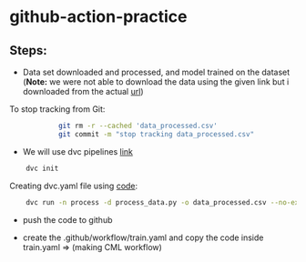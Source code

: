 # github-action-practice


## Steps:

* Data set downloaded and processed, and model trained on the dataset (**Note:** we were not able to download the data using the given link but i downloaded from the actual [url](https://www.sciencedirect.com/science/article/pii/S2352340920303048))

To stop tracking from Git:
```bash
            git rm -r --cached 'data_processed.csv'
            git commit -m "stop tracking data_processed.csv"
```
* We will use dvc pipelines [link](https://dvc.org/doc/start/data-management/data-pipelines#data-pipelines)

```bash
    dvc init
```

Creating dvc.yaml file using [code](https://dvc.org/doc/command-reference/run):
```bash
    dvc run -n process -d process_data.py -o data_processed.csv --no-exec python process_data.py
```

* push the code to github

* create the .github/workflow/train.yaml and copy the code inside train.yaml  => (making CML workflow)






















```bash

```